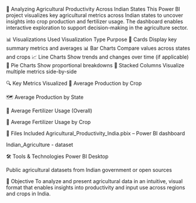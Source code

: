 🌾 Analyzing Agricultural Productivity Across Indian States
This Power BI project visualizes key agricultural metrics across Indian states to uncover insights into crop production and fertilizer usage. The dashboard enables interactive exploration to support decision-making in the agriculture sector.

📊 Visualizations Used
Visualization Type	Purpose
📌 Cards	Display key summary metrics and averages
📊 Bar Charts	Compare values across states and crops
📈 Line Charts	Show trends and changes over time (if applicable)
🥧 Pie Charts	Show proportional breakdowns
🧱 Stacked Columns	Visualize multiple metrics side-by-side

🔍 Key Metrics Visualized
🌿 Average Production by Crop

🗺️ Average Production by State

🧪 Average Fertilizer Usage (Overall)

🌾 Average Fertilizer Usage by Crop

📁 Files Included
Agricultural_Productivity_India.pbix – Power BI dashboard

Indian_Agriculture - dataset

🛠️ Tools & Technologies
Power BI Desktop

Public agricultural datasets from Indian government or open sources

🎯 Objective
To analyze and present agricultural data in an intuitive, visual format that enables insights into productivity and input use across regions and crops in India.
